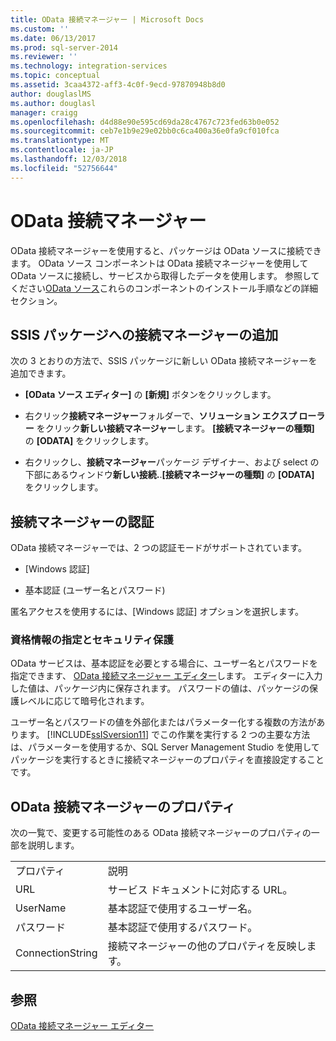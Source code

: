 ```yaml
---
title: OData 接続マネージャー | Microsoft Docs
ms.custom: ''
ms.date: 06/13/2017
ms.prod: sql-server-2014
ms.reviewer: ''
ms.technology: integration-services
ms.topic: conceptual
ms.assetid: 3caa4372-aff3-4c0f-9ecd-97870948b8d0
author: douglaslMS
ms.author: douglasl
manager: craigg
ms.openlocfilehash: d4d88e90e595cd69da28c4767c723fed63b0e052
ms.sourcegitcommit: ceb7e1b9e29e02bb0c6ca400a36e0fa9cf010fca
ms.translationtype: MT
ms.contentlocale: ja-JP
ms.lasthandoff: 12/03/2018
ms.locfileid: "52756644"
---
```

# <a name="odata-connection-manager"></a>OData 接続マネージャー
  OData 接続マネージャーを使用すると、パッケージは OData ソースに接続できます。 OData ソース コンポーネントは OData 接続マネージャーを使用して OData ソースに接続し、サービスから取得したデータを使用します。 参照してください[OData ソース](../data-flow/odata-source.md)これらのコンポーネントのインストール手順などの詳細セクション。  
  
## <a name="adding-connection-manager-to-an-ssis-package"></a>SSIS パッケージへの接続マネージャーの追加  
 次の 3 とおりの方法で、SSIS パッケージに新しい OData 接続マネージャーを追加できます。  
  
-   **[OData ソース エディター]** の **[新規]** ボタンをクリックします。  
  
-   右クリック**接続マネージャー**フォルダーで、**ソリューション エクスプ ローラー**  をクリック**新しい接続マネージャー**します。 **[接続マネージャーの種類]** の **[ODATA]** をクリックします。  
  
-   右クリックし、**接続マネージャー**パッケージ デザイナー、および select の下部にあるウィンドウ**新しい接続.**.**[接続マネージャーの種類]** の **[ODATA]** をクリックします。  
  
## <a name="connection-manager-authentication"></a>接続マネージャーの認証  
 OData 接続マネージャーでは、2 つの認証モードがサポートされています。  
  
-   [Windows 認証]  
  
-   基本認証 (ユーザー名とパスワード)  
  
 匿名アクセスを使用するには、[Windows 認証] オプションを選択します。  
  
### <a name="specifying-and-securing-credentials"></a>資格情報の指定とセキュリティ保護  
 OData サービスは、基本認証を必要とする場合に、ユーザー名とパスワードを指定できます、 [OData 接続マネージャー エディター](../odata-connection-manager-editor.md)します。 エディターに入力した値は、パッケージ内に保存されます。 パスワードの値は、パッケージの保護レベルに応じて暗号化されます。  
  
 ユーザー名とパスワードの値を外部化またはパラメーター化する複数の方法があります。 [!INCLUDE[ssISversion11](../../includes/ssisversion11-md.md)] でこの作業を実行する 2 つの主要な方法は、パラメーターを使用するか、SQL Server Management Studio を使用してパッケージを実行するときに接続マネージャーのプロパティを直接設定することです。  
  
## <a name="odata-connection-manager-properties"></a>OData 接続マネージャーのプロパティ  
 次の一覧で、変更する可能性のある OData 接続マネージャーのプロパティの一部を説明します。  
  
|||  
|-|-|  
|プロパティ|説明|  
|URL|サービス ドキュメントに対応する URL。|  
|UserName|基本認証で使用するユーザー名。|  
|パスワード|基本認証で使用するパスワード。|  
|ConnectionString|接続マネージャーの他のプロパティを反映します。|  
  
## <a name="see-also"></a>参照  
 [OData 接続マネージャー エディター](../odata-connection-manager-editor.md)  
  
  
